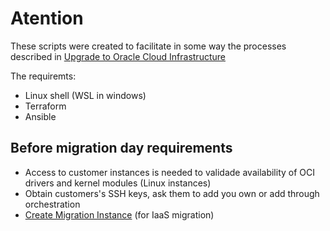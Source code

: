 Atention
========

These scripts were created to facilitate in some way the processes described in [Upgrade to Oracle Cloud Infrastructure](https://docs.oracle.com/en/cloud/migrate-oci.html)

The requiremts:
- Linux shell (WSL in windows)
- Terraform
- Ansible 

Before migration day requirements
---------------------------------

- Access to customer instances is needed to validade availability of OCI drivers and kernel modules (Linux instances)
- Obtain customers's SSH keys, ask them to add you own or add through orchestration
- [Create Migration Instance](https://github.com/gilmargr/migration/blob/master/terraform/README.md) (for IaaS  migration)
